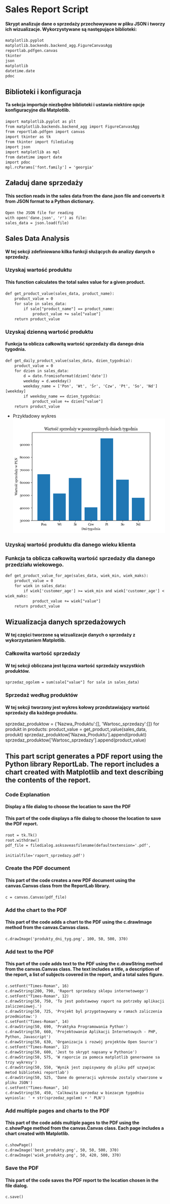 # Sales Report Script

#### Skrypt analizuje dane o sprzedaży przechowywane w pliku JSON i tworzy ich wizualizacje. Wykorzystywane są następujące biblioteki:

    matplotlib.pyplot
    matplotlib.backends.backend_agg.FigureCanvasAgg
    reportlab.pdfgen.canvas
    tkinter
    json
    matplotlib
    datetime.date
    pdoc

## Biblioteki i konfiguracja

#### Ta sekcja importuje niezbędne biblioteki i ustawia niektóre opcje konfiguracyjne dla Matplotlib.

    import matplotlib.pyplot as plt
    from matplotlib.backends.backend_agg import FigureCanvasAgg
    from reportlab.pdfgen import canvas
    import tkinter as tk
    from tkinter import filedialog
    import json
    import matplotlib as mpl
    from datetime import date
    import pdoc
    mpl.rcParams['font.family'] = 'georgia'

## Załaduj dane sprzedaży

#### This section reads in the sales data from the dane.json file and converts it from JSON format to a Python dictionary.

    Open the JSON file for reading
    with open('dane.json', 'r') as file:
    sales_data = json.load(file)

## Sales Data Analysis

#### W tej sekcji zdefiniowano kilka funkcji służących do analizy danych o sprzedaży.
### Uzyskaj wartość produktu

#### This function calculates the total sales value for a given product.

    def get_product_value(sales_data, product_name):
        product_value = 0
        for sale in sales_data:
            if sale["product_name"] == product_name:
                product_value += sale["value"]
        return product_value

### Uzyskaj dzienną wartość produktu

#### Funkcja ta oblicza całkowitą wartość sprzedaży dla danego dnia tygodnia.

    def get_daily_product_value(sales_data, dzien_tygodnia):
        product_value = 0
        for dzien in sales_data:
            d = date.fromisoformat(dzien['date'])
            weekday = d.weekday()
            weekday_name = ['Pon', 'Wt', 'Śr', 'Czw', 'Pt', 'So', 'Nd'][weekday]
            if weekday_name == dzien_tygodnia:
                product_value += dzien["value"]
        return product_value
* Przykładowy wykres
![](https://github.com/Leonidas90/ecommerce/blob/78da0a02e12db506bca8bee426e6fbb61486e5e9/produkty_dni_tyg.png)
### Uzyskaj wartość produktu dla danego wieku klienta

### Funkcja ta oblicza całkowitą wartość sprzedaży dla danego przedziału wiekowego.

    def get_product_value_for_age(sales_data, wiek_min, wiek_maks):
        product_value = 0
        for wiek in sales_data:
            if wiek['customer_age'] >= wiek_min and wiek['customer_age'] < wiek_maks:
                product_value += wiek["value"]
        return product_value

## Wizualizacja danych sprzedażowych

#### W tej części tworzone są wizualizacje danych o sprzedaży z wykorzystaniem Matplotlib.
### Całkowita wartość sprzedaży

#### W tej sekcji obliczana jest łączna wartość sprzedaży wszystkich produktów.

    sprzedaz_ogolem = sum(sale["value"] for sale in sales_data)

### Sprzedaż według produktów

#### W tej sekcji tworzony jest wykres kołowy przedstawiający wartość sprzedaży dla każdego produktu.

sprzedaz_produktow = {'Nazwa_Produktu':[], 'Wartosc_sprzedazy':[]}
    for produkt in products:
        product_value = get_product_value(sales_data, produkt)
        sprzedaz_produktow['Nazwa_Produktu'].append(produkt)
        sprzedaz_produktow['Wartosc_sprzedazy'].append(product_value)


## This part script generates a PDF report using the Python library ReportLab. The report includes a chart created with Matplotlib and text describing the contents of the report.
### Code Explanation
#### Display a file dialog to choose the location to save the PDF

#### This part of the code displays a file dialog to choose the location to save the PDF report.

    root = tk.Tk()
    root.withdraw()
    pdf_file = filedialog.asksaveasfilename(defaultextension='.pdf', 
                                            initialfile='raport_sprzedazy.pdf')

### Create the PDF document

#### This part of the code creates a new PDF document using the canvas.Canvas class from the ReportLab library.

    c = canvas.Canvas(pdf_file)
### Add the chart to the PDF
#### This part of the code adds a chart to the PDF using the c.drawImage method from the canvas.Canvas class.


    c.drawImage('produkty_dni_tyg.png', 100, 50, 500, 370)
### Add text to the PDF

#### This part of the code adds text to the PDF using the c.drawString method from the canvas.Canvas class. The text includes a title, a description of the report, a list of subjects covered in the report, and a total sales figure.

    c.setFont("Times-Roman", 16)
    c.drawString(200, 790, 'Raport sprzedazy sklepu internetowego')
    c.setFont("Times-Roman", 12)
    c.drawString(50, 750, 'To jest podstawowy raport na potrzeby aplikacji zaliczeniowej.')
    c.drawString(50, 725, 'Projekt byl przygotowywany w ramach zaliczenia przedmiotow:')
    c.setFont("Times-Roman", 14)
    c.drawString(50, 690, 'Praktyka Programowania Python')
    c.drawString(50, 660, 'Projektowanie Aplikacji Internetowych - PHP, Python, Javascript')
    c.drawString(50, 630, 'Organizacja i rozwój projektów Open Source')
    c.setFont("Times-Roman", 12)
    c.drawString(50, 600, 'Jest to skrypt napsany w Pythonie')
    c.drawString(50, 575, 'W raporcie za pomoca matplotlib generowane sa trzy wykresy')
    c.drawString(50, 550, 'Wynik jest zapisywany do pliku pdf uzywajac metod biblioteki reportlab')
    c.drawString(50, 525, 'Dane do generacji wykresów zostaly utworzone w pliku JSON')
    c.setFont("Times-Roman", 14)
    c.drawString(50, 450, 'Calkowita sprzedaz w biezacym tygodniu wyniosla: ' + str(sprzedaz_ogolem) + ' PLN')

### Add multiple pages and charts to the PDF

#### This part of the code adds multiple pages to the PDF using the c.showPage method from the canvas.Canvas class. Each page includes a chart created with Matplotlib.

    c.showPage()
    c.drawImage('best_produkty.png', 50, 50, 500, 370)
    c.drawImage('wiek_produkty.png', 50, 420, 500, 370)

### Save the PDF

#### This part of the code saves the PDF report to the location chosen in the file dialog.

    c.save()